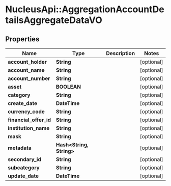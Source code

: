# NucleusApi::AggregationAccountDetailsAggregateDataVO

## Properties
Name | Type | Description | Notes
------------ | ------------- | ------------- | -------------
**account_holder** | **String** |  | [optional] 
**account_name** | **String** |  | [optional] 
**account_number** | **String** |  | [optional] 
**asset** | **BOOLEAN** |  | [optional] 
**category** | **String** |  | [optional] 
**create_date** | **DateTime** |  | [optional] 
**currency_code** | **String** |  | [optional] 
**financial_offer_id** | **String** |  | [optional] 
**institution_name** | **String** |  | [optional] 
**mask** | **String** |  | [optional] 
**metadata** | **Hash&lt;String, String&gt;** |  | [optional] 
**secondary_id** | **String** |  | [optional] 
**subcategory** | **String** |  | [optional] 
**update_date** | **DateTime** |  | [optional] 


